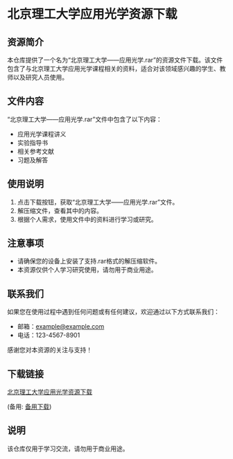 # 北京理工大学应用光学资源下载

## 资源简介

本仓库提供了一个名为“北京理工大学——应用光学.rar”的资源文件下载。该文件包含了与北京理工大学应用光学课程相关的资料，适合对该领域感兴趣的学生、教师以及研究人员使用。

## 文件内容

“北京理工大学——应用光学.rar”文件中包含了以下内容：

- 应用光学课程讲义
- 实验指导书
- 相关参考文献
- 习题及解答

## 使用说明

1. 点击下载按钮，获取“北京理工大学——应用光学.rar”文件。
2. 解压缩文件，查看其中的内容。
3. 根据个人需求，使用文件中的资料进行学习或研究。

## 注意事项

- 请确保您的设备上安装了支持.rar格式的解压缩软件。
- 本资源仅供个人学习研究使用，请勿用于商业用途。

## 联系我们

如果您在使用过程中遇到任何问题或有任何建议，欢迎通过以下方式联系我们：

- 邮箱：example@example.com
- 电话：123-4567-8901

感谢您对本资源的关注与支持！

## 下载链接
[北京理工大学应用光学资源下载](https://pan.quark.cn/s/fba5a03c5f10) 

(备用: [备用下载](https://pan.baidu.com/s/1e5AIhyx_envWyQ4q4glC1g?pwd=1234))

## 说明

该仓库仅用于学习交流，请勿用于商业用途。
